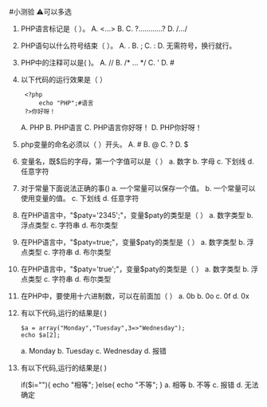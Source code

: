 #小测验
⚠️可以多选

1. PHP语言标记是（ ）。
	A. <...>
	B. <?php ...?>
	C. ?............?
	D. /*...*/
2. PHP语句以什么符号结束（ ）。
	A. .
	B. ;
	C. :
	D. 无需符号，换行就行。
3. PHP中的注释可以是( )。
	A. //
	B. /* ... */
	C. '
	D. #
4. 以下代码的运行效果是（ ）
	
		<?php
			echo "PHP";#语言
		?>你好呀！
	A. PHP
	B. PHP语言
	C. PHP语言你好呀！
	D. PHP你好呀！
5. php变量的命名必须以（ ）开头。
	A. #
	B. @
	C. ?
	D. $
6. 变量名，既$后的字母，第一个字值可以是（ ）
	a. 数字
	b. 字母
	c. 下划线
	d. 任意字符
7. 对于常量下面说法正确的事() 
	a. 一个常量可以保存一个值。
	b. 一个常量可以使用变量的值。
	c. 下划线
	d. 任意字符
8. 在PHP语言中，"$paty='2345';"，变量$paty的类型是（  ）
	a. 数字类型
	b. 浮点类型
	c. 字符串
	d. 布尔类型
9. 在PHP语言中，"$paty=true;"，变量$paty的类型是（  ）
	a. 数字类型
	b. 浮点类型
	c. 字符串
	d. 布尔类型
10. 在PHP语言中，"$paty='true';"，变量$paty的类型是（  ）
	a. 数字类型
	b. 浮点类型
	c. 字符串
	d. 布尔类型
11. 在PHP中，要使用十六进制数，可以在前面加（  ）
	a. 0b
	b. 0o
	c. 0f
	d. 0x
12. 有以下代码,运行的结果是( )
	
		$a = array("Monday","Tuesday",3=>"Wednesday");
		echo $a[2];
	a. Monday
	b. Tuesday
	c. Wednesday
	d. 报错
13.  有以下代码,运行的结果是( )

		if($i=""){
			echo "相等";
		}else{
			echo "不等";
		}
	a. 相等
	b. 不等
	c. 报错
	d. 无法确定
	